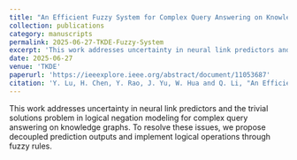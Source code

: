 ```yaml
---
title: "An Efficient Fuzzy System for Complex Query Answering on Knowledge Graphs"
collection: publications
category: manuscripts
permalink: 2025-06-27-TKDE-Fuzzy-System
excerpt: 'This work addresses uncertainty in neural link predictors and the trivial solutions problem in logical negation modeling for complex query answering on knowledge graphs. To resolve these issues, we propose decoupled prediction outputs and implement logical operations through fuzzy rules.'
date: 2025-06-27
venue: 'TKDE'
paperurl: 'https://ieeexplore.ieee.org/abstract/document/11053687'
citation: 'Y. Lu, H. Chen, Y. Rao, J. Yu, W. Hua and Q. Li, "An Efficient Fuzzy System for Complex Query Answering on Knowledge Graphs," in IEEE Transactions on Knowledge and Data Engineering, doi: 10.1109/TKDE.2025.3581959.'
---
```

This work addresses uncertainty in neural link predictors and the trivial solutions problem in logical negation modeling for complex query answering on knowledge graphs. To resolve these issues, we propose decoupled prediction outputs and implement logical operations through fuzzy rules.
